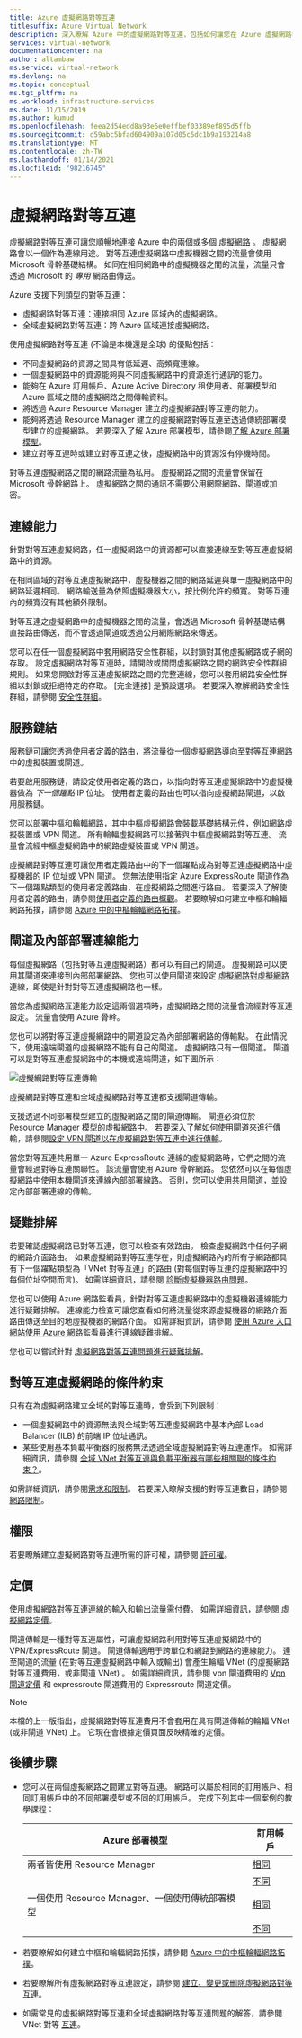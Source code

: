 ```yaml
---
title: Azure 虛擬網路對等互連
titlesuffix: Azure Virtual Network
description: 深入瞭解 Azure 中的虛擬網路對等互連，包括如何讓您在 Azure 虛擬網路中連接網路。
services: virtual-network
documentationcenter: na
author: altambaw
ms.service: virtual-network
ms.devlang: na
ms.topic: conceptual
ms.tgt_pltfrm: na
ms.workload: infrastructure-services
ms.date: 11/15/2019
ms.author: kumud
ms.openlocfilehash: feea2d54edd8a93e6e0effbef03389ef895d5ffb
ms.sourcegitcommit: d59abc5bfad604909a107d05c5dc1b9a193214a8
ms.translationtype: MT
ms.contentlocale: zh-TW
ms.lasthandoff: 01/14/2021
ms.locfileid: "98216745"
---
```

# <a name="virtual-network-peering"></a>虛擬網路對等互連

虛擬網路對等互連可讓您順暢地連接 Azure 中的兩個或多個 [虛擬網路](virtual-networks-overview.md) 。 虛擬網路會以一個作為連線用途。 對等互連虛擬網路中虛擬機器之間的流量會使用 Microsoft 骨幹基礎結構。 如同在相同網路中的虛擬機器之間的流量，流量只會透過 Microsoft 的 *專用* 網路由傳送。

Azure 支援下列類型的對等互連：

* 虛擬網路對等互連：連接相同 Azure 區域內的虛擬網路。
* 全域虛擬網路對等互連：跨 Azure 區域連接虛擬網路。

使用虛擬網路對等互連 (不論是本機還是全球) 的優點包括︰

* 不同虛擬網路的資源之間具有低延遲、高頻寬連線。
* 一個虛擬網路中的資源能夠與不同虛擬網路中的資源進行通訊的能力。
* 能夠在 Azure 訂用帳戶、Azure Active Directory 租使用者、部署模型和 Azure 區域之間的虛擬網路之間傳輸資料。
* 將透過 Azure Resource Manager 建立的虛擬網路對等互連的能力。
* 能夠將透過 Resource Manager 建立的虛擬網路對等互連至透過傳統部署模型建立的虛擬網路。 若要深入了解 Azure 部署模型，請參閱[了解 Azure 部署模型](../azure-resource-manager/management/deployment-models.md?toc=%2fazure%2fvirtual-network%2ftoc.json)。
* 建立對等互連時或建立對等互連之後，虛擬網路中的資源沒有停機時間。

對等互連虛擬網路之間的網路流量為私用。 虛擬網路之間的流量會保留在 Microsoft 骨幹網路上。 虛擬網路之間的通訊不需要公用網際網路、閘道或加密。

## <a name="connectivity"></a>連線能力

針對對等互連虛擬網路，任一虛擬網路中的資源都可以直接連線至對等互連虛擬網路中的資源。

在相同區域的對等互連虛擬網路中，虛擬機器之間的網路延遲與單一虛擬網路中的網路延遲相同。 網路輸送量為依照虛擬機器大小，按比例允許的頻寬。 對等互連內的頻寬沒有其他額外限制。

對等互連之虛擬網路中的虛擬機器之間的流量，會透過 Microsoft 骨幹基礎結構直接路由傳送，而不會透過閘道或透過公用網際網路來傳送。

您可以在任一個虛擬網路中套用網路安全性群組，以封鎖對其他虛擬網路或子網的存取。
設定虛擬網路對等互連時，請開啟或關閉虛擬網路之間的網路安全性群組規則。 如果您開啟對等互連虛擬網路之間的完整連線，您可以套用網路安全性群組以封鎖或拒絕特定的存取。 [完全連接] 是預設選項。 若要深入瞭解網路安全性群組，請參閱 [安全性群組](./network-security-groups-overview.md)。

## <a name="service-chaining"></a>服務鏈結

服務鏈可讓您透過使用者定義的路由，將流量從一個虛擬網路導向至對等互連網路中的虛擬裝置或閘道。

若要啟用服務鏈，請設定使用者定義的路由，以指向對等互連虛擬網路中的虛擬機器做為 *下一個躍點* IP 位址。 使用者定義的路由也可以指向虛擬網路閘道，以啟用服務鏈。

您可以部署中樞和輪輻網路，其中中樞虛擬網路會裝載基礎結構元件，例如網路虛擬裝置或 VPN 閘道。 所有輪輻虛擬網路可以接著與中樞虛擬網路對等互連。 流量會流經中樞虛擬網路中的網路虛擬裝置或 VPN 閘道。

虛擬網路對等互連可讓使用者定義路由中的下一個躍點成為對等互連虛擬網路中虛擬機器的 IP 位址或 VPN 閘道。 您無法使用指定 Azure ExpressRoute 閘道作為下一個躍點類型的使用者定義路由，在虛擬網路之間進行路由。 若要深入了解使用者定義的路由，請參閱[使用者定義的路由概觀](virtual-networks-udr-overview.md#user-defined)。 若要瞭解如何建立中樞和輪輻網路拓撲，請參閱 [Azure 中的中樞輪輻網路拓撲](/azure/architecture/reference-architectures/hybrid-networking/hub-spoke?toc=%2fazure%2fvirtual-network%2ftoc.json)。

## <a name="gateways-and-on-premises-connectivity"></a>閘道及內部部署連線能力

每個虛擬網路（包括對等互連虛擬網路）都可以有自己的閘道。 虛擬網路可以使用其閘道來連接到內部部署網路。 您也可以使用閘道來設定 [虛擬網路對虛擬網路](../vpn-gateway/vpn-gateway-vnet-vnet-rm-ps.md?toc=%2fazure%2fvirtual-network%2ftoc.json) 連線，即使是針對對等互連虛擬網路也一樣。

當您為虛擬網路互連能力設定這兩個選項時，虛擬網路之間的流量會流經對等互連設定。 流量會使用 Azure 骨幹。

您也可以將對等互連虛擬網路中的閘道設定為內部部署網路的傳輸點。 在此情況下，使用遠端閘道的虛擬網路不能有自己的閘道。 虛擬網路只有一個閘道。 閘道可以是對等互連虛擬網路中的本機或遠端閘道，如下圖所示：

![虛擬網路對等互連傳輸](./media/virtual-networks-peering-overview/local-or-remote-gateway-in-peered-virual-network.png)

虛擬網路對等互連和全域虛擬網路對等互連都支援閘道傳輸。

支援透過不同部署模型建立的虛擬網路之間的閘道傳輸。 閘道必須位於 Resource Manager 模型的虛擬網路中。 若要深入了解如何使用閘道來進行傳輸，請參閱[設定 VPN 閘道以在虛擬網路對等互連中進行傳輸](../vpn-gateway/vpn-gateway-peering-gateway-transit.md?toc=%2fazure%2fvirtual-network%2ftoc.json)。

當您對等互連共用單一 Azure ExpressRoute 連線的虛擬網路時，它們之間的流量會經過對等互連關聯性。 該流量會使用 Azure 骨幹網路。 您依然可以在每個虛擬網路中使用本機閘道來連線內部部署線路。 否則，您可以使用共用閘道，並設定內部部署連線的傳輸。

## <a name="troubleshoot"></a>疑難排解

若要確認虛擬網路已對等互連，您可以檢查有效路由。 檢查虛擬網路中任何子網的網路介面路由。 如果虛擬網路對等互連存在，則虛擬網路內的所有子網路都具有下一個躍點類型為「VNet 對等互連」的路由 (對每個對等互連的虛擬網路中的每個位址空間而言)。 如需詳細資訊，請參閱 [診斷虛擬機器路由問題](diagnose-network-routing-problem.md)。

您也可以使用 Azure 網路監看員，針對對等互連虛擬網路中的虛擬機器連線能力進行疑難排解。 連線能力檢查可讓您查看如何將流量從來源虛擬機器的網路介面路由傳送至目的地虛擬機器的網路介面。 如需詳細資訊，請參閱 [使用 Azure 入口網站使用 Azure 網路](../network-watcher/network-watcher-connectivity-portal.md#check-connectivity-to-a-virtual-machine)監看員進行連線疑難排解。

您也可以嘗試針對 [虛擬網路對等互連問題進行疑難排解](virtual-network-troubleshoot-peering-issues.md)。

## <a name="constraints-for-peered-virtual-networks"></a>對等互連虛擬網路的條件約束<a name="requirements-and-constraints"></a>

只有在為虛擬網路建立全域的對等互連時，會受到下列限制：

* 一個虛擬網路中的資源無法與全域對等互連虛擬網路中基本內部 Load Balancer (ILB) 的前端 IP 位址通訊。
* 某些使用基本負載平衡器的服務無法透過全域虛擬網路對等互連運作。 如需詳細資訊，請參閱 [全域 VNet 對等互連與負載平衡器有哪些相關聯的條件約束？](virtual-networks-faq.md#what-are-the-constraints-related-to-global-vnet-peering-and-load-balancers)。

如需詳細資訊，請參閱[需求和限制](virtual-network-manage-peering.md#requirements-and-constraints)。 若要深入瞭解支援的對等互連數目，請參閱 [網路限制](../azure-resource-manager/management/azure-subscription-service-limits.md?toc=%2fazure%2fvirtual-network%2ftoc.json#azure-resource-manager-virtual-networking-limits)。

## <a name="permissions"></a>權限

若要瞭解建立虛擬網路對等互連所需的許可權，請參閱 [許可權](virtual-network-manage-peering.md#permissions)。

## <a name="pricing"></a>定價

使用虛擬網路對等互連連線的輸入和輸出流量需付費。 如需詳細資訊，請參閱 [虛擬網路定價](https://azure.microsoft.com/pricing/details/virtual-network)。

閘道傳輸是一種對等互連屬性，可讓虛擬網路利用對等互連虛擬網路中的 VPN/ExpressRoute 閘道。 閘道傳輸適用于跨單位和網路到網路的連線能力。 連至閘道的流量 (在對等互連虛擬網路中輸入或輸出) 會產生輪輻 VNet (的虛擬網路對等互連費用，或非閘道 VNet) 。 如需詳細資訊，請參閱 vpn 閘道費用的 [Vpn 閘道定價](https://azure.microsoft.com/pricing/details/vpn-gateway/) 和 expressroute 閘道費用的 Expressroute 閘道定價。

>[!NOTE]
> 本檔的上一版指出，虛擬網路對等互連費用不會套用在具有閘道傳輸的輪輻 VNet (或非閘道 VNet) 上。 它現在會根據定價頁面反映精確的定價。

## <a name="next-steps"></a>後續步驟

* 您可以在兩個虛擬網路之間建立對等互連。 網路可以屬於相同的訂用帳戶、相同訂用帳戶中的不同部署模型或不同的訂用帳戶。 完成下列其中一個案例的教學課程：

    |Azure 部署模型             | 訂用帳戶  |
    |---------                          |---------|
    |兩者皆使用 Resource Manager              |[相同](tutorial-connect-virtual-networks-portal.md)|
    |                                   |[不同](create-peering-different-subscriptions.md)|
    |一個使用 Resource Manager、一個使用傳統部署模型  |[相同](create-peering-different-deployment-models.md)|
    |                                   |[不同](create-peering-different-deployment-models-subscriptions.md)|

* 若要瞭解如何建立中樞和輪輻網路拓撲，請參閱 [Azure 中的中樞輪輻網路拓撲](/azure/architecture/reference-architectures/hybrid-networking/hub-spoke?toc=%2fazure%2fvirtual-network%2ftoc.json)。
* 若要瞭解所有虛擬網路對等互連設定，請參閱 [建立、變更或刪除虛擬網路對等互連](virtual-network-manage-peering.md)。
* 如需常見的虛擬網路對等互連和全域虛擬網路對等互連問題的解答，請參閱 VNet 對等 [互連](virtual-networks-faq.md#vnet-peering)。
